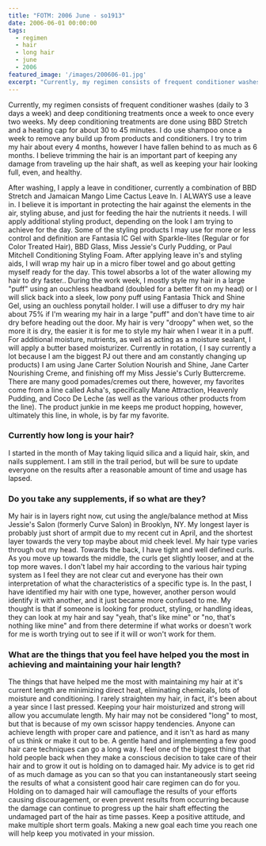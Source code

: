 ```yaml
---
title: "FOTM: 2006 June - so1913"
date: 2006-06-01 00:00:00
tags:
  - regimen
  - hair
  - long hair
  - june
  - 2006
featured_image: '/images/200606-01.jpg'
excerpt: "Currently, my regimen consists of frequent conditioner washes (daily to 3 days a week) and deep conditioning treatments once a week to once every two weeks. My deep conditioning treatments are done using BBD Stretch and a heating cap for about 30 to 45 minutes. I do use shampoo once a week to remove any build up from products and conditioners. I try to trim my hair about every 4 months, however I have fallen behind to as much as 6 months. I believe trimming the hair is an important part of keeping any damage from traveling up the hair shaft, as well as keeping your hair looking full, even, and healthy. "
---
```

Currently, my regimen consists of frequent conditioner washes (daily to 3 days a week) and deep conditioning treatments once a week to once every two weeks. My deep conditioning treatments are done using BBD Stretch and a heating cap for about 30 to 45 minutes. I do use shampoo once a week to remove any build up from products and conditioners. I try to trim my hair about every 4 months, however I have fallen behind to as much as 6 months. I believe trimming the hair is an important part of keeping any damage from traveling up the hair shaft, as well as keeping your hair looking full, even, and healthy. 

After washing, I apply a leave in conditioner, currently a combination of BBD Stretch and Jamaican Mango Lime Cactus Leave In. I ALWAYS use a leave in. I believe it is important in protecting the hair against the elements in the air, styling abuse, and just for feeding the hair the nutrients it needs. I will apply additional styling product, depending on the look I am trying to achieve for the day. Some of the styling products I may use for more or less control and definition are Fantasia IC Gel with Sparkle-lites (Regular or for Color Treated Hair), BBD Glass, Miss Jessie's Curly Pudding, or Paul Mitchell Conditioning Styling Foam. After applying leave in's and styling aids, I will wrap my hair up in a micro fiber towel and go about getting myself ready for the day. This towel absorbs a lot of the water allowing my hair to dry faster.. During the work week, I mostly style my hair in a large "puff" using an ouchless headband (doubled for a better fit on my head) or I will slick back into a sleek, low pony puff using Fantasia Thick and Shine Gel, using an ouchless ponytail holder. I will use a diffuser to dry my hair about 75% if I'm wearing my hair in a large "puff" and don't have time to air dry before heading out the door. My hair is very "droopy" when wet, so the more it is dry, the easier it is for me to style my hair when I wear it in a puff. For additional moisture, nutrients, as well as acting as a moisture sealant, I will apply a butter based moisturizer. Currently in rotation, ( I say currently a lot because I am the biggest PJ out there and am constantly changing up products) I am using Jane Carter Solution Nourish and Shine, Jane Carter Nourishing Creme, and finishing off my Miss Jessie's Curly Buttercreme. There are many good pomades/cremes out there, however, my favorites come from a line called Asha's, specifically Mane Attraction, Heavenly Pudding, and Coco De Leche (as well as the various other products from the line). The product junkie in me keeps me product hopping, however, ultimately this line, in whole, is by far my favorite. 

### Currently how long is your hair?

I started in the month of May taking liquid silica and a liquid hair, skin, and nails supplement. I am still in the trail period, but will be sure to update everyone on the results after a reasonable amount of time and usage has lapsed. 

### Do you take any supplements, if so what are they?

My hair is in layers right now, cut using the angle/balance method at Miss Jessie's Salon (formerly Curve Salon) in Brooklyn, NY. My longest layer is probably just short of armpit due to my recent cut in April, and the shortest layer towards the very top maybe about mid cheek level. My hair type varies through out my head. Towards the back, I have tight and well defined curls. As you move up towards the middle, the curls get slightly looser, and at the top more waves. I don't label my hair according to the various hair typing system as I feel they are not clear cut and everyone has their own interpretation of what the characteristics of a specific type is. In the past, I have identified my hair with one type, however, another person would identify it with another, and it just became more confused to me. My thought is that if someone is looking for product, styling, or handling ideas, they can look at my hair and say "yeah, that's like mine" or "no, that's nothing like mine" and from there determine if what works or doesn't work for me is worth trying out to see if it will or won't work for them. 

### What are the things that you feel have helped you the most in achieving and maintaining your hair length?

The things that have helped me the most with maintaining my hair at it's current length are minimizing direct heat, eliminating chemicals, lots of moisture and conditioning. I rarely straighten my hair, in fact, it's been about a year since I last pressed. Keeping your hair moisturized and strong will allow you accumulate length. My hair may not be considered "long" to most, but that is because of my own scissor happy tendencies. Anyone can achieve length with proper care and patience, and it isn't as hard as many of us think or make it out to be. A gentle hand and implementing a few good hair care techniques can go a long way. I feel one of the biggest thing that hold people back when they make a conscious decision to take care of their hair and to grow it out is holding on to damaged hair. My advice is to get rid of as much damage as you can so that you can instantaneously start seeing the results of what a consistent good hair care regimen can do for you. Holding on to damaged hair will camouflage the results of your efforts causing discouragement, or even prevent results from occurring because the damage can continue to progress up the hair shaft effecting the undamaged part of the hair as time passes. Keep a positive attitude, and make multiple short term goals. Making a new goal each time you reach one will help keep you motivated in your mission.